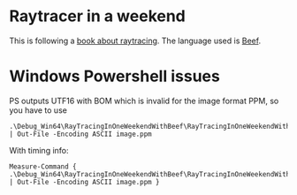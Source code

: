 # Raytracer in a weekend

This is following a [book about raytracing](https://raytracing.github.io/books/RayTracingInOneWeekend.html#overview).
The language used is [Beef](https://github.com/beefytech/Beef).


# Windows Powershell issues

PS outputs UTF16 with BOM which is invalid for the image format PPM, so you have to use
```
.\Debug_Win64\RayTracingInOneWeekendWithBeef\RayTracingInOneWeekendWithBeef.exe | Out-File -Encoding ASCII image.ppm
```

With timing info:
```
Measure-Command { .\Debug_Win64\RayTracingInOneWeekendWithBeef\RayTracingInOneWeekendWithBeef.exe | Out-File -Encoding ASCII image.ppm }
```